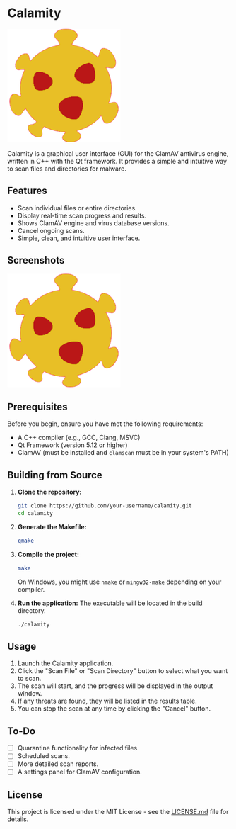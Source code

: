 # Calamity

![Calamity Icon](icons/app_icon.png)

Calamity is a graphical user interface (GUI) for the ClamAV antivirus engine, written in C++ with the Qt framework. It provides a simple and intuitive way to scan files and directories for malware.

## Features

*   Scan individual files or entire directories.
*   Display real-time scan progress and results.
*   Shows ClamAV engine and virus database versions.
*   Cancel ongoing scans.
*   Simple, clean, and intuitive user interface.

## Screenshots

![Calamity Screenshot](icons/app_icon.png)

## Prerequisites

Before you begin, ensure you have met the following requirements:

*   A C++ compiler (e.g., GCC, Clang, MSVC)
*   Qt Framework (version 5.12 or higher)
*   ClamAV (must be installed and `clamscan` must be in your system's PATH)

## Building from Source

1.  **Clone the repository:**
    ```bash
    git clone https://github.com/your-username/calamity.git
    cd calamity
    ```

2.  **Generate the Makefile:**
    ```bash
    qmake
    ```

3.  **Compile the project:**
    ```bash
    make
    ```
    On Windows, you might use `nmake` or `mingw32-make` depending on your compiler.

4.  **Run the application:**
    The executable will be located in the build directory.
    ```bash
    ./calamity
    ```

## Usage

1.  Launch the Calamity application.
2.  Click the "Scan File" or "Scan Directory" button to select what you want to scan.
3.  The scan will start, and the progress will be displayed in the output window.
4.  If any threats are found, they will be listed in the results table.
5.  You can stop the scan at any time by clicking the "Cancel" button.

## To-Do

*   [ ] Quarantine functionality for infected files.
*   [ ] Scheduled scans.
*   [ ] More detailed scan reports.
*   [ ] A settings panel for ClamAV configuration.

## License

This project is licensed under the MIT License - see the [LICENSE.md](LICENSE.md) file for details.